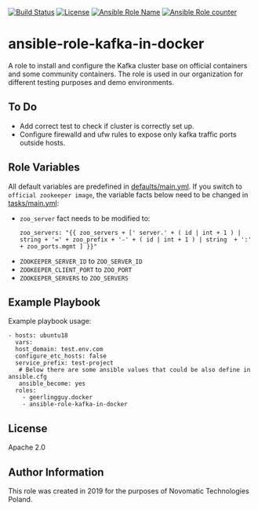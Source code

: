 [![Build Status](https://travis-ci.org/novomatic-tech/ansible-role-kafka-in-docker.svg?branch=master)](https://travis-ci.org/novomatic-tech/ansible-role-kafka-in-docker) [![License](https://img.shields.io/badge/license-Apache%202-green.svg)](https://github.com/novomatic-tech/ansible-role-kafka-in-docker/blob/master/LICENSE) [![Ansible Role Name](https://img.shields.io/ansible/role/42270.svg)](https://galaxy.ansible.com/novomatic-tech/kafka_in_docker) [![Ansible Role counter](https://img.shields.io/ansible/role/d/42270.svg)](https://galaxy.ansible.com/novomatic-tech/kafka_in_docker)
# ansible-role-kafka-in-docker
A role to install and configure the Kafka cluster base on official containers and some community containers.
The role is used in our organization for different testing purposes and demo environments.

To Do
--------------
*   Add correct test to check if cluster is correctly set up.
*   Configure firewalld and ufw rules to expose only kafka traffic ports outside hosts.

Role Variables
--------------

All default variables are predefined in [defaults/main.yml](defaults/main.yml).
If you switch to `official zookeeper image`, the variable facts below need to be changed in [tasks/main.yml](defaults/main.yml):
*   `zoo_server` fact needs to be modified to:
    ```
    zoo_servers: "{{ zoo_servers + [' server.' + ( id | int + 1 ) | string + '=' + zoo_prefix + '-' + ( id | int + 1 ) | string  + ':' + zoo_ports.mgmt ] }}"
    ```
*   `ZOOKEEPER_SERVER_ID` to `ZOO_SERVER_ID`
*   `ZOOKEEPER_CLIENT_PORT` to `ZOO_PORT`
*   `ZOOKEEPER_SERVERS` to `ZOO_SERVERS`


Example Playbook
----------------

Example playbook usage:

```
- hosts: ubuntu18
  vars:
  host_domain: test.env.com
  configure_etc_hosts: false
  service_prefix: test-project
   # Below there are some ansible values that could be also define in ansible.cfg
   ansible_become: yes
  roles:
    - geerlingguy.docker
    - ansible-role-kafka-in-docker
```

License
-------
Apache 2.0

Author Information
------------------

This role was created in 2019 for the purposes of Novomatic Technologies Poland.


